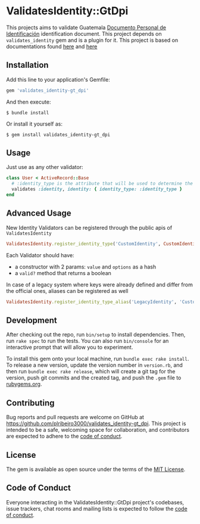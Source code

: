 # ValidatesIdentity::GtDpi

This projects aims to validate Guatemala [Documento Personal de Identificación](https://es.wikipedia.org/wiki/Documento_Personal_de_Identificaci%C3%B3n) identification document.
This project depends on `validates_identity` gem and is a plugin for it.
This project is based on documentations found [here](https://learn.sayari.com/interpreting-guatemalan-national-id-numbers/) and [here](https://www.mineduc.gob.gt/DIGEESP/documents/adecuacionesCurriculares/Documentos%20de%20Apoyo/C%C3%B3digos%20Departamentos-Municipios-Idiomas.pdf)

## Installation

Add this line to your application's Gemfile:

```ruby
gem 'validates_identity-gt_dpi'
```

And then execute:

    $ bundle install

Or install it yourself as:

    $ gem install validates_identity-gt_dpi

## Usage

Just use as any other validator:

```ruby
class User < ActiveRecord::Base
  # :identity_type is the attribute that will be used to determine the identity type and is required
  validates :identity, identity: { identity_type: :identity_type }
end
```

## Advanced Usage

New Identity Validators can be registered through the public apis of `ValidatesIdentity`

```ruby
ValidatesIdentity.register_identity_type('CustomIdentity', CustomIdentityValidator)
```

Each Validator should have:

- a constructor with 2 params: `value` and `options` as a hash
- a `valid?` method that returns a boolean

In case of a legacy system where keys were already defined and differ from the official ones, aliases can be registered as well

```ruby
ValidatesIdentity.register_identity_type_alias('LegacyIdentity', 'CustomIdentity')
```

## Development

After checking out the repo, run `bin/setup` to install dependencies. Then, run `rake spec` to run the tests. You can also run `bin/console` for an interactive prompt that will allow you to experiment.

To install this gem onto your local machine, run `bundle exec rake install`. To release a new version, update the version number in `version.rb`, and then run `bundle exec rake release`, which will create a git tag for the version, push git commits and the created tag, and push the `.gem` file to [rubygems.org](https://rubygems.org).

## Contributing

Bug reports and pull requests are welcome on GitHub at https://github.com/plribeiro3000/validates_identity-gt_dpi. This project is intended to be a safe, welcoming space for collaboration, and contributors are expected to adhere to the [code of conduct](https://github.com/plribeiro3000/validates_identity-gt_dpi/blob/master/CODE_OF_CONDUCT.md).

## License

The gem is available as open source under the terms of the [MIT License](https://opensource.org/licenses/MIT).

## Code of Conduct

Everyone interacting in the ValidatesIdentity::GtDpi project's codebases, issue trackers, chat rooms and mailing lists is expected to follow the [code of conduct](https://github.com/plribeiro3000/validates_identity-gt_dpi/blob/master/CODE_OF_CONDUCT.md).
